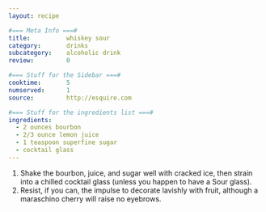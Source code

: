 ```yaml
---
layout: recipe

#=== Meta Info ===#
title: 			whiskey sour
category:		drinks
subcategory:	alcoholic drink
review:			0

#=== Stuff for the Sidebar ===#
cooktime:		5
numserved:		1
source:			http://esquire.com

#=== Stuff for the ingredients list ===#
ingredients:
  - 2 ounces bourbon
  - 2/3 ounce lemon juice
  - 1 teaspoon superfine sugar
  - cocktail glass
---
```


1. Shake the bourbon, juice, and sugar well with cracked ice, then strain into a chilled cocktail glass (unless you happen to have a Sour glass).
2. Resist, if you can, the impulse to decorate lavishly with fruit, although a maraschino cherry will raise no eyebrows.
